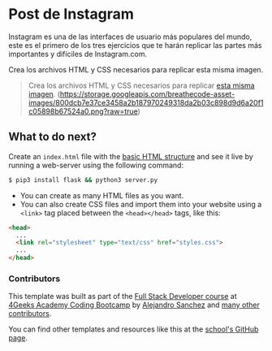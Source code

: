 # Post de Instagram

Instagram es una de las interfaces de usuario más populares del mundo, este es el primero de los tres ejercicios que te harán replicar las partes más importantes y difíciles de Instagram.com.

Crea los archivos HTML y CSS necesarios para replicar esta misma imagen.

> Crea los archivos HTML y CSS necesarios para replicar [esta misma imagen](https://storage.googleapis.com/breathecode-asset-images/800dcb7e37ce3458a2b187970249318da2b03c898d9d6a20f1c05898b67524a0.png?raw=true).
> (https://storage.googleapis.com/breathecode-asset-images/800dcb7e37ce3458a2b187970249318da2b03c898d9d6a20f1c05898b67524a0.png?raw=true)

## What to do next?

Create an `index.html` file with the [basic HTML structure](http://4geeks.com/lesson/what-is-html-learn-html#page-structure) and see it live by running a web-server using the following command:

```bash
$ pip3 install flask && python3 server.py
```

- You can create as many HTML files as you want.
- You can also create CSS files and import them into your website using a `<link>` tag placed between the `<head></head>` tags, like this:

```html
<head>
  ...
  <link rel="stylesheet" type="text/css" href="styles.css">
  ...
</head>
```

### Contributors

This template was built as part of the [Full Stack Developer course](https://4geeksacademy.com/us/coding-bootcamps/part-time-full-stack-developer) at [4Geeks Academy Coding Bootcamp](https://4geeksacademy.com/us/coding-bootcamp) by [Alejandro Sanchez](https://twitter.com/alesanchezr) and [many other contributors](https://github.com/4GeeksAcademy/html-hello/graphs/contributors).

You can find other templates and resources like this at the [school's GitHub page](https://github.com/4geeksacademy/).
